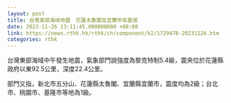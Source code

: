 ```yaml
---
layout: post
title: 台灣東部海域地震　花蓮太魯閣及宜蘭市有震感
date: 2023-11-26 13:11:45.000000000 +08:00
link: https://news.rthk.hk/rthk/ch/component/k2/1729478-20231126.htm
categories: rthk
---
```


台灣東部海域中午發生地震，氣象部門說強度為黎克特制5.4級，震央位於花蓮縣政府以東92.5公里，深度22.4公里。

部門又指，新北市五分山、花蓮縣太魯閣、宜蘭縣宜蘭市，震度均為2級；台北市、桃園市、基隆市等地為1級。

